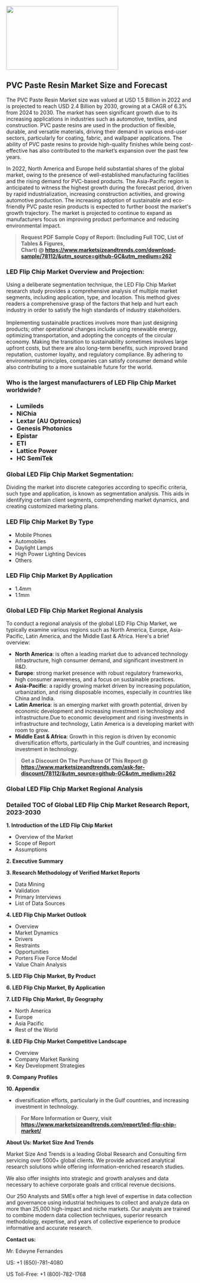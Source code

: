 <p><img class="alignnone size-medium wp-image-20088" src="https://ffe5etoiles.com/wp-content/uploads/2024/12/MST1-300x171.png" alt="" width="300" height="171" /></p><h2>PVC Paste Resin Market Size and Forecast</h2><p>The PVC Paste Resin Market size was valued at USD 1.5 Billion in 2022 and is projected to reach USD 2.4 Billion by 2030, growing at a CAGR of 6.3% from 2024 to 2030. The market has seen significant growth due to its increasing applications in industries such as automotive, textiles, and construction. PVC paste resins are used in the production of flexible, durable, and versatile materials, driving their demand in various end-user sectors, particularly for coating, fabric, and wallpaper applications. The ability of PVC paste resins to provide high-quality finishes while being cost-effective has also contributed to the market’s expansion over the past few years.</p><p>In 2022, North America and Europe held substantial shares of the global market, owing to the presence of well-established manufacturing facilities and the rising demand for PVC-based products. The Asia-Pacific region is anticipated to witness the highest growth during the forecast period, driven by rapid industrialization, increasing construction activities, and growing automotive production. The increasing adoption of sustainable and eco-friendly PVC paste resin products is expected to further boost the market's growth trajectory. The market is projected to continue to expand as manufacturers focus on improving product performance and reducing environmental impact.</p></p><blockquote id="" class=""><strong>Request PDF Sample Copy of Report: (Including Full TOC, List of Tables &amp; Figures, Chart)&nbsp;@&nbsp;<strong><a href="https://www.marketsizeandtrends.com/download-sample/78112/&utm_source=github-GC&utm_medium=262" target="_blank">https://www.marketsizeandtrends.com/download-sample/78112/&utm_source=github-GC&utm_medium=262</a></strong></strong></blockquote><h3 id="" class="">LED Flip Chip Market&nbsp;Overview and Projection:</h3><p id="" class="">Using a deliberate segmentation technique, the LED Flip Chip Market research study provides a comprehensive analysis of multiple market segments, including application, type, and location. This method gives readers a comprehensive grasp of the factors that help and hurt each industry in order to satisfy the high standards of industry stakeholders. <br /> <br />Implementing sustainable practices involves more than just designing products; other operational changes include using renewable energy, optimizing transportation, and adopting the concepts of the circular economy. Making the transition to sustainability sometimes involves large upfront costs, but there are also long-term benefits, such improved brand reputation, customer loyalty, and regulatory compliance. By adhering to environmental principles, companies can satisfy consumer demand while also contributing to a more sustainable future for the world.</p><h3 id="" class="">Who is the largest manufacturers of&nbsp;LED Flip Chip Market worldwide?</h3><h3 class=""><p><ul><li>Lumileds </li><li> NiChia </li><li> Lextar (AU Optronics) </li><li> Genesis Photonics </li><li> Epistar </li><li> ETI </li><li> Lattice Power </li><li> HC SemiTek</li></ul></p></h3><h3 id="" class="">Global&nbsp;LED Flip Chip Market Segmentation:</h3><p id="" class="">Dividing the market into discrete categories according to specific criteria, such type and application, is known as segmentation analysis. This aids in identifying certain client segments, comprehending market dynamics, and creating customized marketing plans.</p><h3 id="" class="">LED Flip Chip Market&nbsp;By Type</h3><p><p><ul><li>Mobile Phones</li><li> Automobiles</li><li> Daylight Lamps</li><li> High Power Lighting Devices</li><li> Others</p></li></ul></p></p><h3 id="" class="">LED Flip Chip Market&nbsp;By Application</h3><p class=""><p><ul><li>1.4mm</li><li> 1.1mm</li></ul></p></p><h3 id="" class="">Global LED Flip Chip Market Regional Analysis</h3><p id="" class="">To conduct a regional analysis of the global LED Flip Chip Market, we typically examine various regions such as North America, Europe, Asia-Pacific, Latin America, and the Middle East &amp; Africa. Here's a brief overview:</p><ul><li><strong>North America</strong>: is often a leading market due to advanced technology infrastructure, high consumer demand, and significant investment in R&amp;D.</li><li><strong>Europe</strong>: strong market presence with robust regulatory frameworks, high consumer awareness, and a focus on sustainable practices.</li><li><strong>Asia-Pacific</strong>: a rapidly growing market driven by increasing population, urbanization, and rising disposable incomes, especially in countries like China and India.</li><li><strong>Latin America</strong>: is an emerging market with growth potential, driven by economic development and increasing investment in technology and infrastructure.Due to economic development and rising investments in infrastructure and technology, Latin America is a developing market with room to grow.</li><li><strong>Middle East &amp; Africa</strong>: Growth in this region is driven by economic diversification efforts, particularly in the Gulf countries, and increasing investment in technology.</li></ul><blockquote id="" class=""><strong>Get a Discount On The Purchase Of This Report @ <strong><a href="https://www.marketsizeandtrends.com/ask-for-discount/78112/&utm_source=github-GC&utm_medium=262" target="_blank">https://www.marketsizeandtrends.com/ask-for-discount/78112/&utm_source=github-GC&utm_medium=262</a></strong></strong></blockquote><h3 id="" class="">Global LED Flip Chip Market Regional Analysis</h3><h3 id="" class="">Detailed TOC of Global LED Flip Chip Market Research Report, 2023-2030</h3><p id="" class=""><strong>1. Introduction of the LED Flip Chip Market</strong></p><ul><li>Overview of the Market</li><li>Scope of Report</li><li>Assumptions</li></ul><p id="" class=""><strong>2. Executive Summary</strong></p><p id="" class=""><strong>3. Research Methodology of Verified Market Reports</strong></p><ul><li>Data Mining</li><li>Validation</li><li>Primary Interviews</li><li>List of Data Sources</li></ul><p id="" class=""><strong>4. LED Flip Chip Market Outlook</strong></p><ul><li>Overview</li><li>Market Dynamics</li><li>Drivers</li><li>Restraints</li><li>Opportunities</li><li>Porters Five Force Model</li><li>Value Chain Analysis</li></ul><p id="" class=""><strong>5. LED Flip Chip Market, By Product</strong></p><p id="" class=""><strong>6. LED Flip Chip Market, By Application</strong></p><p id="" class=""><strong>7. LED Flip Chip Market, By Geography</strong></p><ul><li>North America</li><li>Europe</li><li>Asia Pacific</li><li>Rest of the World</li></ul><p id="" class=""><strong>8. LED Flip Chip Market Competitive Landscape</strong></p><ul><li>Overview</li><li>Company Market Ranking</li><li>Key Development Strategies</li></ul><p id="" class=""><strong>9. Company Profiles</strong></p><p id="" class=""><strong>10. Appendix</strong></p><ul><li>diversification efforts, particularly in the Gulf countries, and increasing investment in technology.</li></ul><blockquote id="" class=""><strong>For More Information or Query, visit <strong><strong><a href="https://www.marketsizeandtrends.com/report/led-flip-chip-market/" target="_blank">https://www.marketsizeandtrends.com/report/led-flip-chip-market/</a></strong></strong></strong></blockquote><p id="" class=""><strong>About Us: Market Size And Trends</strong></p><p id="" class="">Market Size And Trends is a leading Global Research and Consulting firm servicing over 5000+ global clients. We provide advanced analytical research solutions while offering information-enriched research studies.</p><p id="" class="">We also offer insights into strategic and growth analyses and data necessary to achieve corporate goals and critical revenue decisions.</p><p id="" class="">Our 250 Analysts and SMEs offer a high level of expertise in data collection and governance using industrial techniques to collect and analyze data on more than 25,000 high-impact and niche markets. Our analysts are trained to combine modern data collection techniques, superior research methodology, expertise, and years of collective experience to produce informative and accurate research.</p><p id="" class=""><strong>Contact us:</strong></p><p id="" class="">Mr. Edwyne Fernandes</p><p id="" class="">US: +1 (650)-781-4080</p><p id="" class="">US Toll-Free: +1 (800)-782-1768</p>
